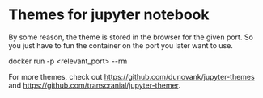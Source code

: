 # Themes for jupyter notebook

By some reason, the theme is stored in the browser for the given port. So you just have to fun the container on the port you later want to use.

docker run -p <relevant_port> --rm <container>

For more themes, check out https://github.com/dunovank/jupyter-themes and https://github.com/transcranial/jupyter-themer.

